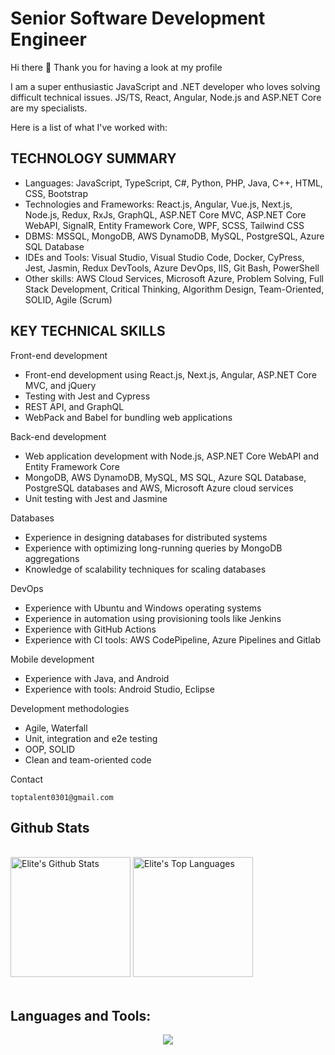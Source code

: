 # Senior Software Development Engineer

Hi there 👋 Thank you for having a look at my profile

I am a super enthusiastic JavaScript and .NET developer who loves solving difficult technical issues.
JS/TS, React, Angular, Node.js and ASP.NET Core are my specialists.

Here is a list of what I've worked with:

## TECHNOLOGY SUMMARY

- Languages: JavaScript, TypeScript, C#, Python, PHP, Java, C++, HTML, CSS, Bootstrap
- Technologies and Frameworks: React.js, Angular, Vue.js, Next.js, Node.js, Redux, RxJs, GraphQL, ASP.NET Core MVC, ASP.NET Core WebAPI, SignalR, Entity Framework Core, WPF, SCSS, Tailwind CSS
- DBMS: MSSQL, MongoDB, AWS DynamoDB, MySQL, PostgreSQL, Azure SQL Database
- IDEs and Tools: Visual Studio, Visual Studio Code, Docker, CyPress, Jest, Jasmin, Redux DevTools, Azure DevOps, IIS, Git Bash, PowerShell
- Other skills:	AWS Cloud Services, Microsoft Azure, Problem Solving, Full Stack Development, Critical Thinking, Algorithm Design, Team-Oriented, SOLID, Agile (Scrum)

## KEY TECHNICAL SKILLS

Front-end development
- Front-end development using React.js, Next.js, Angular, ASP.NET Core MVC, and jQuery
- Testing with Jest and Cypress
- REST API, and GraphQL
- WebPack and Babel for bundling web applications

Back-end development
- Web application development with Node.js, ASP.NET Core WebAPI and Entity Framework Core 
- MongoDB, AWS DynamoDB, MySQL, MS SQL, Azure SQL Database, PostgreSQL databases and AWS, Microsoft Azure cloud services
- Unit testing with Jest and Jasmine

Databases
- Experience in designing databases for distributed systems
- Experience with optimizing long-running queries by MongoDB aggregations
- Knowledge of scalability techniques for scaling databases

DevOps
- Experience with Ubuntu and Windows operating systems
- Experience in automation using provisioning tools like Jenkins
- Experience with GitHub Actions
- Experience with CI tools: AWS CodePipeline, Azure Pipelines and Gitlab

Mobile development
- Experience with Java, and Android
- Experience with tools: Android Studio, Eclipse

Development methodologies 
- Agile, Waterfall
- Unit, integration and e2e testing
- OOP, SOLID
- Clean and team-oriented code

Contact
```
toptalent0301@gmail.com
```

## Github Stats

<br/>
<a href="https://github.com/anuraghazra/github-readme-stats"><img alt="Elite's Github Stats" src="https://github-readme-stats.vercel.app/api?username=elite301&show_icons=true&theme=react&hide_border=true&bg_color=1F222E&title_color=F85D7F&icon_color=F8D866" height="192px"/></a>
<a href="https://github.com/anuraghazra/github-readme-stats"><img alt="Elite's Top Languages" src="https://github-readme-stats.vercel.app/api/top-langs/?username=elite301&langs_count=8&layout=compact&theme=react&hide_border=true&bg_color=1F222E&title_color=F85D7F&icon_color=F8D866" height="192px"/></a>
<br/>
<br/>

## Languages and Tools:

<p align="center">
  <a href="https://skillicons.dev">
    <img src="https://skillicons.dev/icons?i=javascript,typescript,react,redux,angular,rxjs,next,html,css,scss,tailwind,jest,webpack,nodejs,express,nestjs,mongodb,cs,dotnet,mysql,sqlite,postgres,graphql,docker,aws,azure,kubernetes,java,python,django,php,laravel,cpp" />
  </a>
</p>

